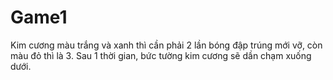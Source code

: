 # Game1
Kim cương màu trắng và xanh thì cần phải 2 lần bóng đập trúng mới vỡ, còn màu đỏ thì là 3.
Sau 1 thời gian, bức tường kim cương sẽ dần chạm xuống dưới.
